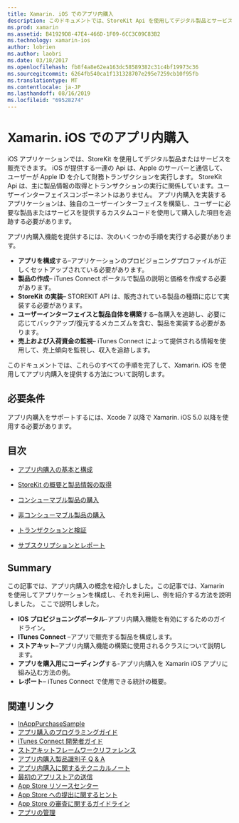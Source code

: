 ```yaml
---
title: Xamarin. iOS でのアプリ内購入
description: このドキュメントでは、StoreKit Api を使用してデジタル製品とサービスを販売する方法について説明します。 構成、利用できる製品、非消費製品、トランザクション、サブスクリプションなどについて説明するガイドにリンクしています。
ms.prod: xamarin
ms.assetid: B41929D8-47E4-466D-1F09-6CC3C09C83B2
ms.technology: xamarin-ios
author: lobrien
ms.author: laobri
ms.date: 03/18/2017
ms.openlocfilehash: fb8f4a8e62ea163dc58589382c31c4bf19973c36
ms.sourcegitcommit: 6264fb540ca1f131328707e295e7259cb10f95fb
ms.translationtype: MT
ms.contentlocale: ja-JP
ms.lasthandoff: 08/16/2019
ms.locfileid: "69528274"
---
```

# <a name="in-app-purchasing-in-xamarinios"></a>Xamarin. iOS でのアプリ内購入

iOS アプリケーションでは、StoreKit を使用してデジタル製品またはサービスを販売できます。 iOS が提供する一連の Api は、Apple のサーバーと通信して、ユーザーが Apple ID を介して財務トランザクションを実行します。 StoreKit Api は、主に製品情報の取得とトランザクションの実行に関係しています。ユーザーインターフェイスコンポーネントはありません。 アプリ内購入を実装するアプリケーションは、独自のユーザーインターフェイスを構築し、ユーザーに必要な製品またはサービスを提供するカスタムコードを使用して購入した項目を追跡する必要があります。

アプリ内購入機能を提供するには、次のいくつかの手順を実行する必要があります。

- **アプリを構成**する–アプリケーションのプロビジョニングプロファイルが正しくセットアップされている必要があります。
- **製品の作成**– iTunes Connect ポータルで製品の説明と価格を作成する必要があります。
- **StoreKit の実装**– STOREKIT API は、販売されている製品の種類に応じて実装する必要があります。
- **ユーザーインターフェイスと製品自体を構築**する–各購入を追跡し、必要に応じてバックアップ/復元するメカニズムを含む、製品を実装する必要があります。
- **売上および入荷資金の監視**– iTunes Connect によって提供される情報を使用して、売上傾向を監視し、収入を追跡します。

このドキュメントでは、これらのすべての手順を完了して、Xamarin. iOS を使用してアプリ内購入を提供する方法について説明します。

## <a name="requirements"></a>必要条件

アプリ内購入をサポートするには、Xcode 7 以降で Xamarin. iOS 5.0 以降を使用する必要があります。

## <a name="contents"></a>目次

* [アプリ内購入の基本と構成](~/ios/platform/in-app-purchasing/in-app-purchase-basics-and-configuration.md)

* [StoreKit の概要と製品情報の取得](~/ios/platform/in-app-purchasing/store-kit-overview-and-retreiving-product-information.md)

* [コンシューマブル製品の購入](~/ios/platform/in-app-purchasing/purchasing-consumable-products.md)

* [非コンシューマブル製品の購入](~/ios/platform/in-app-purchasing/purchasing-non-consumable-products.md)

* [トランザクションと検証](~/ios/platform/in-app-purchasing/transactions-and-verification.md)

* [サブスクリプションとレポート](~/ios/platform/in-app-purchasing/subscriptions-and-reporting.md)

## <a name="summary"></a>Summary

この記事では、アプリ内購入の概念を紹介しました。この記事では、Xamarin を使用してアプリケーションを構成し、それを利用し、例を紹介する方法を説明しました。 ここで説明しました。

- **IOS プロビジョニングポータル**-アプリ内購入機能を有効にするためのガイドライン。
- **ITunes Connect** –アプリで販売する製品を構成します。
- **ストアキット**–アプリ内購入機能の構築に使用されるクラスについて説明します。
- **アプリを購入用にコーディング**する-アプリ内購入を Xamarin iOS アプリに組み込む方法の例。
- **レポート**– iTunes Connect で使用できる統計の概要。


## <a name="related-links"></a>関連リンク

- [InAppPurchaseSample](https://docs.microsoft.com/en-us/samples/xamarin/ios-samples/storekit/)
- [アプリ購入のプログラミングガイド](https://developer.apple.com/library/ios/documentation/NetworkingInternet/Conceptual/StoreKitGuide/Introduction.html)
- [iTunes Connect 開発者ガイド](https://developer.apple.com/library/ios/documentation/LanguagesUtilities/Conceptual/iTunesConnect_Guide/iTunesConnect_Guide.pdf)
- [ストアキットフレームワークリファレンス](https://developer.apple.com/library/ios/documentation/StoreKit/Reference/StoreKit_Collection/StoreKit_Collection.pdf)
- [アプリ内購入製品識別子 Q & A](https://developer.apple.com/library/ios/#qa/qa1329/_index.html)
- [アプリ内購入に関するテクニカルノート](https://developer.apple.com/library/ios/#technotes/tn2259/_index.html)
- [最初のアプリストアの送信](https://developer.apple.com/library/ios/documentation/IDEs/Conceptual/AppDistributionGuide/Introduction/Introduction.html)
- [App Store リソースセンター](https://developer.apple.com/appstore/index.html)
- [App Store への提出に関するヒント](https://developer.apple.com/appstore/resources/submission/tips.html)
- [App Store の審査に関するガイドライン](https://developer.apple.com/appstore/resources/approval/guidelines.html)
- [アプリの管理](https://developer.apple.com/appstore/resources/managing/index.html)
